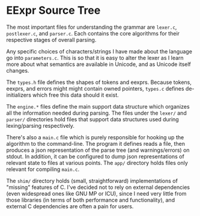 # EExpr Source Tree

The most important files for understanding the grammar are `lexer.c`, `postlexer.c`, and `parser.c`.
Each contains the core algorithms for their respective stages of overall parsing.

Any specific choices of characters/strings I have made about the language go into `parameters.c`.
This is so that it is easy to alter the lexer as I learn more about what semantics are available in Unicode, and as Unicode itself changes.

The `types.h` file defines the shapes of tokens and eexprs.
Because tokens, eexprs, and errors might might contain owned pointers, `types.c` defines de-initializers which free this data should it exist.

The `engine.*` files define the main support data structure which organizes all the information needed during parsing.
The files under the `lexer/` and `parser/` directories hold files that support data structures used during lexing/parsing respectively.

There's also a `main.c` file which is purely responsible for hooking up the algorithm to the command-line.
The program it defines reads a file, then produces a json representation of the parse tree (and warnings/errors) on stdout.
In addition, it can be configured to dump json representations of relevant state to files at various points.
The `app/` directory holds files only relevant for compiling `main.c`.

The `shim/` directory holds (small, straightforward) implementations of "missing" features of C.
I've decided not to rely on external dependencies (even widespread ones like GNU MP or ICU), since I need very little from those libraries (in terms of both performance and functionality), and external C dependencies are often a pain for users.
